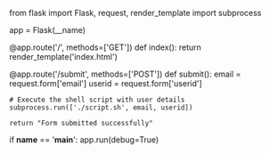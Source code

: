 from flask import Flask, request, render_template
import subprocess

app = Flask(__name)

@app.route('/', methods=['GET'])
def index():
    return render_template('index.html')

@app.route('/submit', methods=['POST'])
def submit():
    email = request.form['email']
    userid = request.form['userid']
    
    # Execute the shell script with user details
    subprocess.run(['./script.sh', email, userid])

    return "Form submitted successfully"

if __name__ == '__main__':
    app.run(debug=True)
